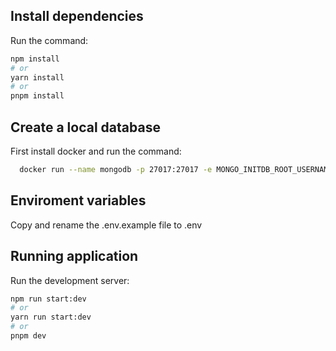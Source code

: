 ## Install dependencies
Run the command: 
```bash
npm install
# or
yarn install
# or
pnpm install
```
## Create a local database
First install docker and run the command:

```bash
  docker run --name mongodb -p 27017:27017 -e MONGO_INITDB_ROOT_USERNAME=root -e MONGO_INITDB_ROOT_PASSWORD=123456 mongo
```
## Enviroment variables
Copy and rename the .env.example file to .env 

## Running application

Run the development server:

```bash
npm run start:dev
# or
yarn run start:dev
# or
pnpm dev
```

